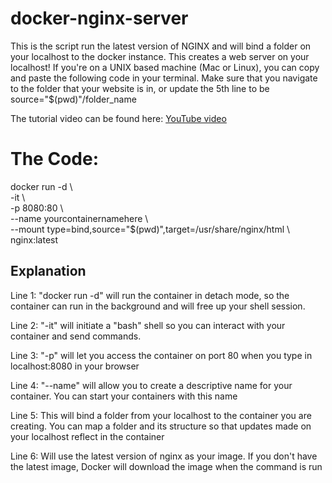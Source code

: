 # docker-nginx-server

This is the script run the latest version of NGINX and will bind a folder on your localhost to the docker instance. This creates a web server on your localhost! If 
you're on a UNIX based machine (Mac or Linux), you can copy and paste the following code in your terminal. Make sure that you navigate to the folder that your 
website is in, or update the 5th line to be source="$(pwd)"/folder_name

The tutorial video can be found here:
[YouTube video](https://www.youtube.com/watch?v=buY6xBVVmQ0)

# The Code:

docker run -d &#92; \
  -it &#92; \
  -p 8080:80 &#92; \
  --name yourcontainernamehere &#92; \
  --mount type=bind,source="$(pwd)",target=/usr/share/nginx/html &#92; \
  nginx:latest
  
  
  ## Explanation
  
  
Line 1: "docker run -d" will run the container in detach mode, so the container can run in the background and will free up your shell session.

Line 2: "-it" will initiate a "bash" shell so you can interact with your container and send commands.

Line 3: "-p" will let you access the container on port 80 when you type in localhost:8080 in your browser

Line 4: "--name" will allow you to create a descriptive name for your container. You can start your containers with this name

Line 5: This will bind a folder from your localhost to the container you are creating. You can map a folder and its structure so that updates made on your 
localhost reflect in the container

Line 6: Will use the latest version of nginx as your image. If you don't have the latest image, Docker will download the image when the command is run

